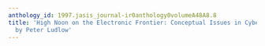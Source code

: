 ```yaml
---
anthology_id: 1997.jasis_journal-ir0anthology0volumeA48A8.8
title: 'High Noon on the Electronic Frontier: Conceptual Issues in Cyberspace, edited
  by Peter Ludlow'
---
```

